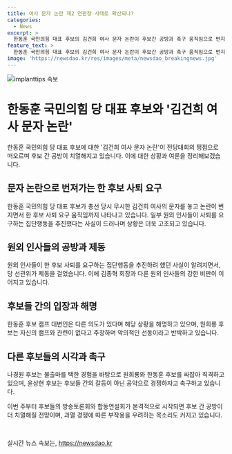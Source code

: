 ```yaml
---
title: 여사 문자 논란 제2 연판장 사태로 확산되나?
categories:
  - News
excerpt: >
  한동훈 국민의힘 대표 후보의 김건희 여사 문자 논란이 후보간 공방과 촉구 움직임으로 번지면서 당 선관위의 개입까지 이뤄지고 있습니다. 각 후보 캠프는 논란에 대한 입장을 밝히며 상대 후보를 비판하는 등 격렬한 대치가 이뤄지고 있습니다. 후보들의 공약 중심의 경쟁을 촉구하는 의견도 제기되고 있습니다. 앞으로 후보들의 토론회와 연설회로 공방이 더욱 치열해질 전망이며, 과열 경쟁으로 인한 부작용 우려도 커지고 있습니다.
feature_text: >
  한동훈 국민의힘 대표 후보의 김건희 여사 문자 논란이 후보간 공방과 촉구 움직임으로 번지면서 당 선관위의 개입까지 이뤄지고 있습니다. 각 후보 캠프는 논란에 대한 입장을 밝히며 상대 후보를 비판하는 등 격렬한 대치가 이뤄지고 있습니다. 후보들의 공약 중심의 경쟁을 촉구하는 의견도 제기되고 있습니다. 앞으로 후보들의 토론회와 연설회로 공방이 더욱 치열해질 전망이며, 과열 경쟁으로 인한 부작용 우려도 커지고 있습니다.
image: 'https://newsdao.kr/res/images/meta/newsdao_breakingnews.jpg'
---
```


<p><img src="https://newsdao.kr/res/images/meta/newsdao_breakingnews.jpg" alt="implanttips 속보" /></p>

<h1 data-ke-size="size28">한동훈 국민의힘 당 대표 후보와 '김건희 여사 문자 논란'</h1>

<p data-ke-size="size16">한동훈 국민의힘 당 대표 후보에 대한 '김건희 여사 문자 논란'이 전당대회의 쟁점으로 떠오르며 후보 간 공방이 치열해지고 있습니다. 이에 대한 상황과 여론을 정리해보겠습니다.</p>

<h2 data-ke-size="size24">문자 논란으로 번져가는 한 후보 사퇴 요구</h2>

<p data-ke-size="size16">한동훈 국민의힘 당 대표 후보가 총선 당시 무시한 김건희 여사의 문자를 놓고 논란이 번지면서 한 후보 사퇴 요구 움직임까지 나타나고 있습니다. 일부 원외 인사들이 사퇴를 요구하는 집단행동을 추진했다는 사실이 드러나며 상황은 더욱 고조되고 있습니다.</p>

<h2 data-ke-size="size24">원외 인사들의 공방과 제동</h2>

<p data-ke-size="size16">원외 인사들이 한 후보 사퇴를 요구하는 집단행동을 추진하려 했던 사실이 알려지면서, 당 선관위가 제동을 걸었습니다. 이에 김종혁 회장과 다른 원외 인사들의 강한 비판이 이어지고 있습니다.</p>

<h2 data-ke-size="size24">후보들 간의 입장과 해명</h2>

<p data-ke-size="size16">한동훈 후보 캠프 대변인은 다른 의도가 있다며 해당 상황을 해명하고 있으며, 원희룡 후보는 자신의 캠프와 관련이 없다고 주장하며 악의적인 선동이라고 반박하고 있습니다.</p>

<h2 data-ke-size="size24">다른 후보들의 시각과 촉구</h2>

<p data-ke-size="size16">나경원 후보는 불출마를 택한 경험을 바탕으로 원희룡와 한동훈 후보를 싸잡아 직격하고 있으며, 윤상현 후보는 후보들 간의 갈등이 아닌 공약으로 경쟁하자고 촉구하고 있습니다.</p>

<p data-ke-size="size16">이번 주부터 후보들의 방송토론회와 합동연설회가 본격적으로 시작되면 후보 간 공방이 더 치열해질 전망이며, 과열 경쟁에 따른 부작용을 우려하는 목소리도 커지고 있습니다.</p>

<p data-ke-size="size16">&nbsp;</p>
실시간 뉴스 속보는, <a href="https://newsdao.kr" rel="dofollow">https://newsdao.kr</a>


